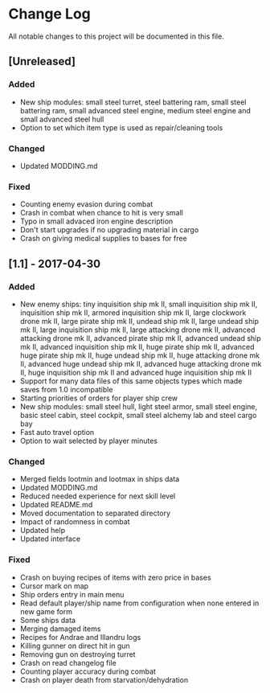 # Change Log
All notable changes to this project will be documented in this file.

## [Unreleased]

### Added
- New ship modules: small steel turret, steel battering ram, small steel
  battering ram, small advanced steel engine, medium steel engine and small
  advanced steel hull
- Option to set which item type is used as repair/cleaning tools

### Changed
- Updated MODDING.md

### Fixed
- Counting enemy evasion during combat
- Crash in combat when chance to hit is very small
- Typo in small advaced iron engine description
- Don't start upgrades if no upgrading material in cargo
- Crash on giving medical supplies to bases for free

## [1.1] - 2017-04-30

### Added
- New enemy ships: tiny inquisition ship mk II, small inquisition ship mk II,
  inquisition ship mk II, armored inquisition ship mk II, large clockwork drone
  mk II, large pirate ship mk II, undead ship mk II, large undead ship mk II,
  large inquisition ship mk II, large attacking drone mk II, advanced attacking
  drone mk II, advanced pirate ship mk II, advanced undead ship mk II,
  advanced inquisition ship mk II, huge pirate ship mk II, advanced huge pirate
  ship mk II, huge undead ship mk II, huge attacking drone mk II, advanced huge
  undead ship mk II, advanced huge attacking drone mk II, huge inquisition ship
  mk II and advanced huge inquisition ship mk II
- Support for many data files of this same objects types which made saves from
  1.0 incompatible
- Starting priorities of orders for player ship crew
- New ship modules: small steel hull, light steel armor, small steel engine,
  basic steel cabin, steel cockpit, small steel alchemy lab and steel cargo bay
- Fast auto travel option
- Option to wait selected by player minutes

### Changed
- Merged fields lootmin and lootmax in ships data
- Updated MODDING.md
- Reduced needed experience for next skill level
- Updated README.md
- Moved documentation to separated directory
- Impact of randomness in combat
- Updated help
- Updated interface

### Fixed
- Crash on buying recipes of items with zero price in bases
- Cursor mark on map
- Ship orders entry in main menu
- Read default player/ship name from configuration when none entered in new
  game form
- Some ships data
- Merging damaged items
- Recipes for Andrae and Illandru logs
- Killing gunner on direct hit in gun
- Removing gun on destroying turret
- Crash on read changelog file
- Counting player accuracy during combat
- Crash on player death from starvation/dehydration

